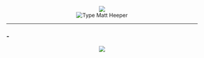 <p align="center">
<a href="https://github.com/mattheeper">
    <a href="https://github.com/mattheeper">
    <img src="https://github-stats-alpha.vercel.app/api?username=mattheeper&cc=1527e&tc=FFFFFF&ic=FFFF&bc=sadjgvasj">
</a>
    </br>
<a>
    <img src="https://readme-typing-svg.demolab.com?font=Firacode&size=24&duration=3000&pause=500&color=sadjgvasj=true&center=true&vCenter=true&width=265&height=124&lines=Matt+Heeper;Backend Developer" alt="Type Matt Heeper" />
</a> 
</p>
    <hr>
<h3>- </h3>
<a href="https://github.com/mattheeper">
    <p align="center">
        <img src='https://skillicons.dev/icons?i=github,vscode,azure,git,photoshop,illustrator,xd,figma,webstorm,html,css,sass,js,react,typescript,mysql,jquery,tailwind,laravel,nuxtjs,py,php,mongodb,nodejs,solidjs,windows,vue,powershell&perline=7&theme=dark'>
    </p>
</a>



